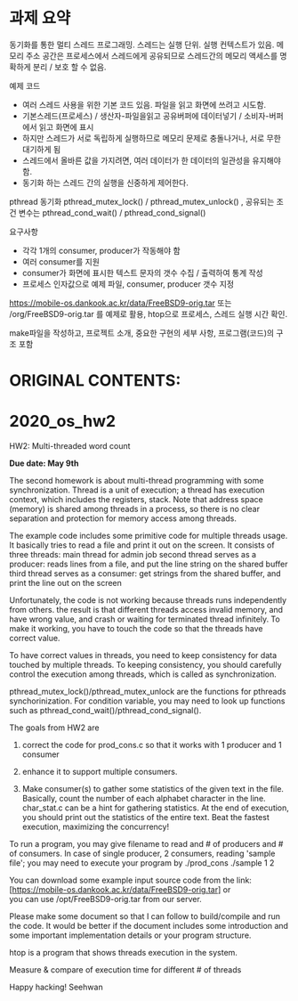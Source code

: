 
# 과제 요약

동기화를 통한 멀티 스레드 프로그래밍.
스레드는 실행 단위. 실행 컨텍스트가 있음. 메모리 주소 공간은 프로세스에서 스레드에게 공유되므로 스레드간의 메모리 액세스를 명확하게 분리 / 보호 할 수 없음.

예제 코드
- 여러 스레드 사용을 위한 기본 코드 있음. 파일을 읽고 화면에 쓰려고 시도함.
- 기본스레드(프로세스) / 생산자-파일을읽고 공유버퍼에 데이터넣기 / 소비자-버퍼에서 읽고 화면에 표시
- 하지만 스레드가 서로 독립하게 실행하므로 메모리 문제로 충돌나거나, 서로 무한 대기하게 됨
- 스레드에서 올바른 값을 가지려면, 여러 데이터가 한 데이터의 일관성을 유지해야 함.
- 동기화 하는 스레드 간의 실행을 신중하게 제어한다.

pthread 동기화 pthread_mutex_lock() / pthread_mutex_unlock() , 공유되는 조건 변수는 pthread_cond_wait() / pthread_cond_signal()

요구사항
- 각각 1개의 consumer, producer가 작동해야 함
- 여러 consumer를 지원
- consumer가 화면에 표시한 텍스트 문자의 갯수 수집 / 출력하여 통계 작성
- 프로세스 인자값으로 예제 파일, consumer, producer 갯수 지정

https://mobile-os.dankook.ac.kr/data/FreeBSD9-orig.tar 또는 /org/FreeBSD9-orig.tar 를 예제로 활용,
htop으로 프로세스, 스레드 실행 시간 확인.

make파일을 작성하고, 프로젝트 소개, 중요한 구현의 세부 사항, 프로그램(코드)의 구조 포함



# ORIGINAL CONTENTS:
# 2020_os_hw2
HW2: Multi-threaded word count

**Due date: May 9th**

The second homework is about multi-thread programming with some synchronization.
Thread is a unit of execution; a thread has execution context, 
    which includes the registers, stack.
Note that address space (memory) is shared among threads in a process, 
    so there is no clear separation and protection for memory access among threads.

The example code includes some primitive code for multiple threads usage.
It basically tries to read a file and print it out on the screen.
It consists of three threads: main thread for admin job 
    second thread serves as a producer: reads lines from a file, and put the line string on the shared buffer
    third thread serves as a consumer:  get strings from the shared buffer, and print the line out on the screen

Unfortunately, the code is not working because threads runs independently from others.
the result is that different threads access invalid memory, and have wrong value, and crash or waiting for terminated thread infinitely.
To make it working, you have to touch the code so that the threads have correct value.

To have correct values in threads, you need to keep consistency for data touched by multiple threads.
To keeping consistency, you should carefully control the execution among threads, which is called as synchronization.

pthread_mutex_lock()/pthread_mutex_unlock are the functions for pthreads synchorinization.
For condition variable, you may need to look up functions such as pthread_cond_wait()/pthread_cond_signal().

The goals from HW2 are 

1. correct the code for prod_cons.c so that it works with 1 producer and 1 consumer

2. enhance it to support multiple consumers.

3. Make consumer(s) to gather some statistics of the given text in the file. 
Basically, count the number of each alphabet character in the line.
char_stat.c can be a hint for gathering statistics.
At the end of execution, you should print out the statistics of the entire text.
Beat the fastest execution, maximizing the concurrency!

To run a program, you may give filename to read and # of producers and # of consumers.
In case of single producer, 2 consumers, reading 'sample file'; you may need to execute your program by
./prod_cons ./sample 1 2 

You can download some example input source code from the link: [https://mobile-os.dankook.ac.kr/data/FreeBSD9-orig.tar] or  
you can use /opt/FreeBSD9-orig.tar from our server.

Please make some document so that I can follow to build/compile and run the code.
It would be better if the document includes some introduction and some important implementation details or your program structure.

htop is a program that shows threads execution in the system.

Measure & compare of execution time for different # of threads

Happy hacking!
Seehwan
